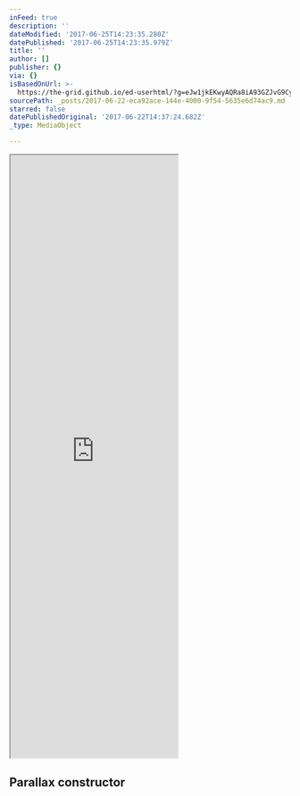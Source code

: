 ```yaml
---
inFeed: true
description: ''
dateModified: '2017-06-25T14:23:35.280Z'
datePublished: '2017-06-25T14:23:35.979Z'
title: ''
author: []
publisher: {}
via: {}
isBasedOnUrl: >-
  https://the-grid.github.io/ed-userhtml/?g=eJw1jkEKwyAQRa8iA93GZJvG9Cypjo4wVRknKb19hdLlf_Aef8tRjheaLt4BqbbVWsqJYr5w4stKDhhP5nR062vpKqfXKlawBJSpUXskt4B556DkYJnnGxjCUdD_6vphdPCsMoy11IL3Ab1U5lySg1Jh3-zvx_4FaIUxnQ
sourcePath: _posts/2017-06-22-eca92ace-144e-4000-9f54-5635e6d74ac9.md
starred: false
datePublishedOriginal: '2017-06-22T14:37:24.682Z'
_type: MediaObject

---
```

<iframe src="https://the-grid.github.io/ed-userhtml/?g=eJw9jsEKwyAQRH9FFnqNyTVo-i2prrpgVdaNpX9fS6G3mYE3PONpHIYCn09UnZ2FJNJ2rRPFFGjgkodm8hiunOPZtaulC19OKmvG4pGXlto92g3Ui7wkC9u6qhuohPNC_rXLO6OFR-XJ7KrUgnN0XHOmEi2UCofRP5MZvl4f75I1aw" height="1080" style=""></iframe>

<article style=""><h1>Parallax constructor</h1></article>
